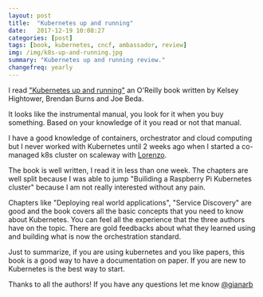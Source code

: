 ```yaml
---
layout: post
title:  "Kubernetes up and running"
date:   2017-12-19 10:08:27
categories: [post]
tags: [book, kubernetes, cncf, ambassador, review]
img: /img/k8s-up-and-running.jpg
summary: "Kubernetes up and running review."
changefreq: yearly
---
```

I read ["Kubernetes up and running"](https://amzn.to/2zflChj) an O'Reilly book
written by Kelsey Hightower, Brendan Burns and Joe Beda.

It looks like the instrumental manual, you look for it when you buy something.
Based on your knowledge of it you read or not that manual.

I have a good knowledge of containers, orchestrator and cloud computing but I
never worked with Kubernetes until 2 weeks ago when I started a co-managed k8s
cluster on scaleway with [Lorenzo](https://twitter.com/fntlnz).

The book is well written, I read it in less than one week. The chapters are well
split because I was able to jump "Builiding a Raspberry Pi Kubernetes cluster"
because I am not really interested without any pain.

Chapters like "Deploying real world applications", "Service Discovery" are good
and the book covers all the basic concepts that you need to know about
Kubernetes. You can feel all the experience that the three authors have on the
topic. There are gold feedbacks about what they learned using and building what
is now the orchestration standard.

Just to summarize, if you are using kubernetes and you like papers, this book is
a good way to have a documentation on paper. If you are new to Kubernetes is the
best way to start.

Thanks to all the authors! If you have any questions let me know
[@gianarb](https://twitter.com/gianarb)
